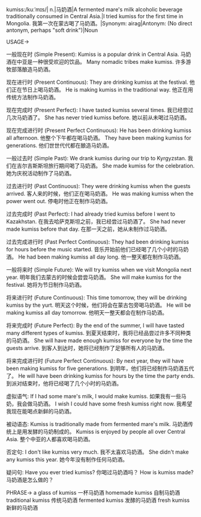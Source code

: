 kumiss:/kuːˈmɪs/| n.|马奶酒|A fermented mare's milk alcoholic beverage traditionally consumed in Central Asia.|I tried kumiss for the first time in Mongolia. 我第一次在蒙古喝了马奶酒。|Synonym: airag|Antonym: (No direct antonym, perhaps "soft drink")|Noun

USAGE->

一般现在时 (Simple Present):
Kumiss is a popular drink in Central Asia.  马奶酒在中亚是一种很受欢迎的饮品。
Many nomadic tribes make kumiss. 许多游牧部落酿造马奶酒。

现在进行时 (Present Continuous):
They are drinking kumiss at the festival. 他们正在节日上喝马奶酒。
He is making kumiss in the traditional way. 他正在用传统方法制作马奶酒。

现在完成时 (Present Perfect):
I have tasted kumiss several times. 我已经尝过几次马奶酒了。
She has never tried kumiss before. 她以前从未喝过马奶酒。

现在完成进行时 (Present Perfect Continuous):
He has been drinking kumiss all afternoon. 他整个下午都在喝马奶酒。
They have been making kumiss for generations.  他们世世代代都在酿造马奶酒。

一般过去时 (Simple Past):
We drank kumiss during our trip to Kyrgyzstan. 我们在吉尔吉斯斯坦旅行期间喝了马奶酒。
She made kumiss for the celebration. 她为庆祝活动制作了马奶酒。

过去进行时 (Past Continuous):
They were drinking kumiss when the guests arrived. 客人来的时候，他们正在喝马奶酒。
He was making kumiss when the power went out.  停电时他正在制作马奶酒。

过去完成时 (Past Perfect):
I had already tried kumiss before I went to Kazakhstan. 在我去哈萨克斯坦之前，我已经尝过马奶酒了。
She had never made kumiss before that day. 在那一天之前，她从未制作过马奶酒。

过去完成进行时 (Past Perfect Continuous):
They had been drinking kumiss for hours before the music started.  音乐开始前他们已经喝了几个小时的马奶酒。
He had been making kumiss all day long. 他一整天都在制作马奶酒。


一般将来时 (Simple Future):
We will try kumiss when we visit Mongolia next year. 明年我们去蒙古的时候会尝尝马奶酒。
She will make kumiss for the festival. 她将为节日制作马奶酒。

将来进行时 (Future Continuous):
This time tomorrow, they will be drinking kumiss by the yurt. 明天这个时候，他们将会在蒙古包旁喝马奶酒。
He will be making kumiss all day tomorrow. 他明天一整天都会在制作马奶酒。

将来完成时 (Future Perfect):
By the end of the summer, I will have tasted many different types of kumiss. 到夏天结束时，我将已经品尝过许多不同种类的马奶酒。
She will have made enough kumiss for everyone by the time the guests arrive.  到客人到达时，她将已经制作了足够所有人的马奶酒。

将来完成进行时 (Future Perfect Continuous):
By next year, they will have been making kumiss for five generations. 到明年，他们将已经制作马奶酒五代了。
He will have been drinking kumiss for hours by the time the party ends.  到派对结束时，他将已经喝了几个小时的马奶酒。

虚拟语气:
If I had some mare's milk, I would make kumiss. 如果我有一些马奶，我会做马奶酒。
I wish I could have some fresh kumiss right now. 我希望我现在能喝点新鲜的马奶酒。

被动语态:
Kumiss is traditionally made from fermented mare's milk. 马奶酒传统上是用发酵的马奶制成的。
Kumiss is enjoyed by people all over Central Asia.  整个中亚的人都喜欢喝马奶酒。

否定句:
I don't like kumiss very much. 我不太喜欢马奶酒。
She didn't make any kumiss this year. 她今年没有制作任何马奶酒。

疑问句:
Have you ever tried kumiss? 你喝过马奶酒吗？
How is kumiss made? 马奶酒是怎么做的？


PHRASE->
a glass of kumiss 一杯马奶酒
homemade kumiss  自制马奶酒
traditional kumiss 传统马奶酒
fermented kumiss 发酵的马奶酒
fresh kumiss 新鲜的马奶酒
